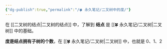 ```yaml
---
{"dg-publish":true,"permalink":"/🍀 永久笔记/二叉树中的度/"}
---
```



在 [[二叉树的结点\|二叉树的结点]] 中，了解到 **结点** 是 [[🍀 永久笔记/二叉树\|二叉树]] 中的基础。

**度是结点拥有子树的个数**，在 [[🍀 永久笔记/二叉树\|二叉树]] 中，也就是 0、1、2